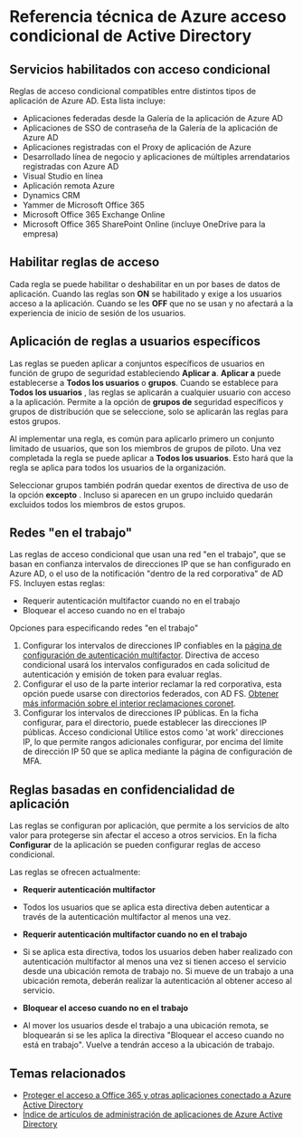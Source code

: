 
<properties
    pageTitle="Referencia técnica de Azure Active Directory de Access condicional | Microsoft Azure"
    description="Con control de acceso condicional Azure Active Directory comprueba las condiciones específicas que elegir para autenticar al usuario y antes de permitir el acceso a la aplicación. Una vez que se cumplen las condiciones, el usuario autenticado y permite el acceso a la aplicación."
    services="active-directory"
    documentationCenter=""
    authors="MarkusVi"
    manager="femila"
    editor=""/>

<tags
    ms.service="active-directory"
    ms.devlang="na"
    ms.topic="article"
    ms.tgt_pltfrm="na"
    ms.workload="identity" 
    ms.date="10/20/2016"
    ms.author="markvi"/>

# <a name="azure-active-directory-conditional-access-technical-reference"></a>Referencia técnica de Azure acceso condicional de Active Directory

## <a name="services-enabled-with-conditional-access"></a>Servicios habilitados con acceso condicional
Reglas de acceso condicional compatibles entre distintos tipos de aplicación de Azure AD. Esta lista incluye:

- Aplicaciones federadas desde la Galería de la aplicación de Azure AD
- Aplicaciones de SSO de contraseña de la Galería de la aplicación de Azure AD
- Aplicaciones registradas con el Proxy de aplicación de Azure
- Desarrollado línea de negocio y aplicaciones de múltiples arrendatarios registradas con Azure AD
- Visual Studio en línea
- Aplicación remota Azure
-   Dynamics CRM
- Yammer de Microsoft Office 365
- Microsoft Office 365 Exchange Online
- Microsoft Office 365 SharePoint Online (incluye OneDrive para la empresa)


## <a name="enable-access-rules"></a>Habilitar reglas de acceso

Cada regla se puede habilitar o deshabilitar en un por bases de datos de aplicación. Cuando las reglas son **ON** se habilitado y exige a los usuarios acceso a la aplicación. Cuando se les **OFF** que no se usan y no afectará a la experiencia de inicio de sesión de los usuarios.

## <a name="applying-rules-to-specific-users"></a>Aplicación de reglas a usuarios específicos
Las reglas se pueden aplicar a conjuntos específicos de usuarios en función de grupo de seguridad estableciendo **Aplicar a**. **Aplicar a** puede establecerse a **Todos los usuarios** o **grupos**. Cuando se establece para **Todos los usuarios** , las reglas se aplicarán a cualquier usuario con acceso a la aplicación. Permite a la opción de **grupos de** seguridad específicos y grupos de distribución que se seleccione, solo se aplicarán las reglas para estos grupos.

Al implementar una regla, es común para aplicarlo primero un conjunto limitado de usuarios, que son los miembros de grupos de piloto. Una vez completada la regla se puede aplicar a **Todos los usuarios**. Esto hará que la regla se aplica para todos los usuarios de la organización.

Seleccionar grupos también podrán quedar exentos de directiva de uso de la opción **excepto** . Incluso si aparecen en un grupo incluido quedarán excluidos todos los miembros de estos grupos.

## <a name="at-work-networks"></a>Redes "en el trabajo"


Las reglas de acceso condicional que usan una red "en el trabajo", que se basan en confianza intervalos de direcciones IP que se han configurado en Azure AD, o el uso de la notificación "dentro de la red corporativa" de AD FS. Incluyen estas reglas:

- Requerir autenticación multifactor cuando no en el trabajo
- Bloquear el acceso cuando no en el trabajo

Opciones para especificando redes "en el trabajo"

1. Configurar los intervalos de direcciones IP confiables en la [página de configuración de autenticación multifactor](../multi-factor-authentication/multi-factor-authentication-whats-next.md). Directiva de acceso condicional usará los intervalos configurados en cada solicitud de autenticación y emisión de token para evaluar reglas. 
2. Configurar el uso de la parte interior reclamar la red corporativa, esta opción puede usarse con directorios federados, con AD FS. [Obtener más información sobre el interior reclamaciones coronet](../multi-factor-authentication/multi-factor-authentication-whats-next.md#trusted-ips).
3. Configurar los intervalos de direcciones IP públicas. En la ficha configurar, para el directorio, puede establecer las direcciones IP públicas. Acceso condicional Utilice estos como 'at work' direcciones IP, lo que permite rangos adicionales configurar, por encima del límite de dirección IP 50 que se aplica mediante la página de configuración de MFA.



## <a name="rules-based-on-application-sensitivity"></a>Reglas basadas en confidencialidad de aplicación

Las reglas se configuran por aplicación, que permite a los servicios de alto valor para protegerse sin afectar el acceso a otros servicios. En la ficha **Configurar** de la aplicación se pueden configurar reglas de acceso condicional. 

Las reglas se ofrecen actualmente:

- **Requerir autenticación multifactor**
 - Todos los usuarios que se aplica esta directiva deben autenticar a través de la autenticación multifactor al menos una vez.
 
- **Requerir autenticación multifactor cuando no en el trabajo**
 - Si se aplica esta directiva, todos los usuarios deben haber realizado con autenticación multifactor al menos una vez si tienen acceso el servicio desde una ubicación remota de trabajo no. Si mueve de un trabajo a una ubicación remota, deberán realizar la autenticación al obtener acceso al servicio.
 
- **Bloquear el acceso cuando no en el trabajo** 
 - Al mover los usuarios desde el trabajo a una ubicación remota, se bloquearán si se les aplica la directiva "Bloquear el acceso cuando no está en trabajo".  Vuelve a tendrán acceso a la ubicación de trabajo.


## <a name="related-topics"></a>Temas relacionados

- [Proteger el acceso a Office 365 y otras aplicaciones conectado a Azure Active Directory](active-directory-conditional-access.md)
- [Índice de artículos de administración de aplicaciones de Azure Active Directory](active-directory-apps-index.md)
